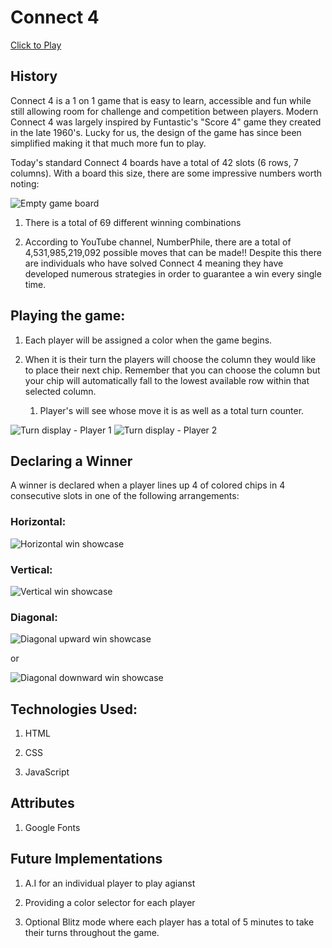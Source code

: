 # Connect 4

[Click to Play](https://vigilant-kare-5690e3.netlify.app/)

## History

Connect 4 is a 1 on 1 game that is easy to learn, accessible and fun while still allowing room for challenge and competition between players. Modern Connect 4 was largely inspired by Funtastic's "Score 4" game they created in the late 1960's. Lucky for us, the design of the game has since been simplified making it that much more fun to play. 

Today's standard Connect 4 boards have a total of 42 slots (6 rows, 7 columns). With a board this size, there are some impressive numbers worth noting:
  
![Empty game board](https://i.imgur.com/Kl9LYII.png)

1. There is a total of 69 different winning combinations 
  
2. According to YouTube channel, NumberPhile, there are a total of 4,531,985,219,092 possible moves that can be made!! Despite this there are individuals who have solved Connect 4 meaning they have developed numerous strategies in order to guarantee a win every single time. 


## Playing the game:

1. Each player will be assigned a color when the game begins. 
  
2. When it is their turn the players will choose the column they would like to place their next chip. Remember that you can choose the column but your chip will automatically fall to the lowest available row within that selected column. 
   1. Player's will see whose move it is as well as a total turn counter.

![Turn display - Player 1](https://i.imgur.com/IKO2khv.png)
![Turn display - Player 2](https://i.imgur.com/PaiFhtV.png)

## Declaring a Winner

A winner is declared when a player lines up 4 of colored chips in 4 consecutive slots in one of the following arrangements:


### Horizontal:

![Horizontal win showcase](https://i.imgur.com/gnTo5GR.png)

### Vertical:

![Vertical win showcase](https://i.imgur.com/YkjEnUV.png)

### Diagonal:

![Diagonal upward win showcase](https://i.imgur.com/nlmmDY2.png?1)

or

![Diagonal downward win showcase](https://i.imgur.com/4hBrLyX.png)

## Technologies Used:

1. HTML

2. CSS

3. JavaScript

## Attributes

1. Google Fonts

## Future Implementations 

1. A.I for an individual player to play agianst

2. Providing a color selector for each player

3. Optional Blitz mode where each player has a total of 5 minutes to take their turns throughout the game.
